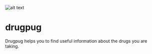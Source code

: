 ![alt text](https://github.com/drugpug/drugpug/blob/main/drugplug.png)
# drugpug
Drugpug helps you to find useful information about the drugs you are taking.
